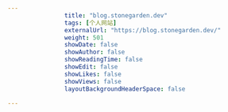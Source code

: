 ---
                title: "blog.stonegarden.dev"
                tags: [个人网站]
                externalUrl: "https://blog.stonegarden.dev/"
                weight: 501
                showDate: false
                showAuthor: false
                showReadingTime: false
                showEdit: false
                showLikes: false
                showViews: false
                layoutBackgroundHeaderSpace: false
                ---

